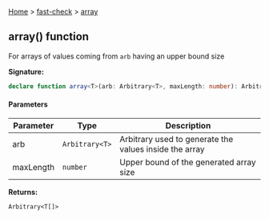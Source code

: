 [Home](/) &gt; [fast-check](../fast-check.md) &gt; [array](array_2.md)

## array() function

For arrays of values coming from `arb` having an upper bound size

<b>Signature:</b>

```typescript
declare function array<T>(arb: Arbitrary<T>, maxLength: number): Arbitrary<T[]>;
```

#### Parameters

|  Parameter | Type | Description |
|  --- | --- | --- |
|  arb | <code>Arbitrary&lt;T&gt;</code> | Arbitrary used to generate the values inside the array |
|  maxLength | <code>number</code> | Upper bound of the generated array size |

<b>Returns:</b>

`Arbitrary<T[]>`

